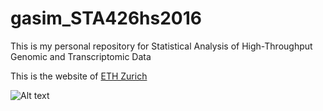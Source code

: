 # gasim_STA426hs2016
This is my personal repository for Statistical Analysis of High-Throughput Genomic and Transcriptomic Data

This is the website of [ETH Zurich](https://www.ethz.ch/en.html)

![Alt text](http://datureconsult.com/demos/statistics.jpg)


